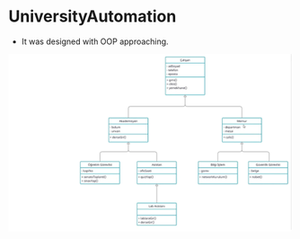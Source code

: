# UniversityAutomation

- It was designed with OOP approaching.

![UML Diagram](https://github.com/mehmet310/Java102Projects/blob/main/UniversityAutomation/uml.png)

